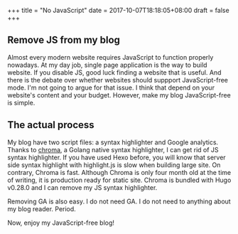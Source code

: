 +++
title = "No JavaScript"
date = 2017-10-07T18:18:05+08:00
draft = false
+++

## Remove JS from my blog
Almost every modern website requires JavaScript to function properly nowadays. At my day job, single page application is the way to build website. If you disable JS, good luck finding a website that is useful. And there is the debate over whether websites should suppport JavaScript-free mode. I'm not going to argue for that issue. I think that depend on your website's content and your budget. However, make my blog JavaScript-free is simple.

## The actual process
My blog have two script files: a syntax highlighter and Google analytics. Thanks to [chroma](https://github.com/alecthomas/chroma), a Golang native syntax highlighter, I can get rid of JS syntax highlighter. If you have used Hexo before, you will know that server side syntax highlight with highlight.js is slow when building large site. On contrary, Chroma is fast. Although Chroma is only four month old at the time of writing, it is production ready for static site. Chroma is bundled with Hugo v0.28.0 and I can remove my JS syntax highlighter.

Removing GA is also easy. I do not need GA. I do not need to anything about my blog reader. Period.

Now, enjoy my JavaScript-free blog!
